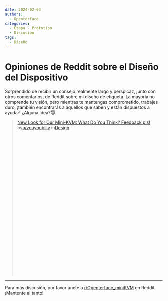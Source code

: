 ```yaml
---
date: 2024-02-03
authors:
  - Openterface
categories:
  - Etapa - Prototipo
  - Discusión
tags:
  - Diseño
---
```


# Opiniones de Reddit sobre el Diseño del Dispositivo

Sorprendido de recibir un consejo realmente largo y perspicaz, junto con otros comentarios, de Reddit sobre mi diseño de etiqueta. La mayoría no comprende tu visión, pero mientras te mantengas comprometido, trabajes duro, ¡también encontrarás a aquellos que saben y están dispuestos a ayudar! ¿Alguna idea?😇

<blockquote class="reddit-embed-bq" style="height:500px" data-embed-height="740"><a href="https://www.reddit.com/r/Design/comments/1aht6m3/new_look_for_our_minikvm_what_do_you_think/">New Look for Our Mini-KVM: What Do You Think? Feedback pls!</a><br> by<a href="https://www.reddit.com/user/youyoubilly/">u/youyoubilly</a> in<a href="https://www.reddit.com/r/Design/">Design</a></blockquote><script async="" src="https://embed.reddit.com/widgets.js" charset="UTF-8"></script>

<!-- more -->

--------

Para más discusión, por favor únete a [r/Openterface_miniKVM](https://www.reddit.com/r/Openterface_miniKVM/) en Reddit. ¡Mantente al tanto!
